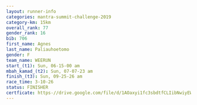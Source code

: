 ```yaml
---
layout: runner-info 
categories: mantra-summit-challenge-2019 
category-km: 15km 
overall_rank: 77
gender_rank: 16
bib: 706
first_name: Agnes
last_name: Paliauhoetomo
gender: F
team_name: WEERUN
start_(t1): Sun, 06-15-00 am
mbah_kamad_(t2): Sun, 07-07-23 am
finish_(t3): Sun, 09-25-26 am
race_time: 3-10-26
status: FINISHER
certficate: https-//drive.google.com/file/d/1AOaxyi1fc3sbdtfCLIibNwiyEWA9DrsC/view?usp=sharing
---
```

